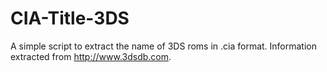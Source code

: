 # CIA-Title-3DS
A simple script to extract the name of 3DS roms in .cia format. Information extracted from http://www.3dsdb.com.
